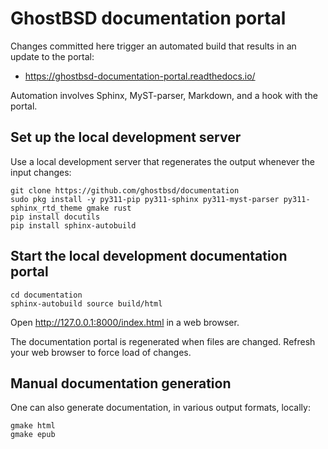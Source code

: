 GhostBSD documentation portal
=============================

Changes committed here trigger an automated build that results in an update to the portal: 

* https://ghostbsd-documentation-portal.readthedocs.io/

Automation involves Sphinx, MyST-parser, Markdown, and a hook with the portal.

## Set up the local development server

Use a local development server that regenerates the output whenever the input changes:

```
git clone https://github.com/ghostbsd/documentation
sudo pkg install -y py311-pip py311-sphinx py311-myst-parser py311-sphinx_rtd_theme gmake rust
pip install docutils
pip install sphinx-autobuild
```

## Start the local development documentation portal

```
cd documentation
sphinx-autobuild source build/html
```

Open http://127.0.0.1:8000/index.html in a web browser.

The documentation portal is regenerated when files are changed. Refresh your web browser to force load of changes.

## Manual documentation generation

One can also generate documentation, in various output formats, locally:

```
gmake html
gmake epub

```
